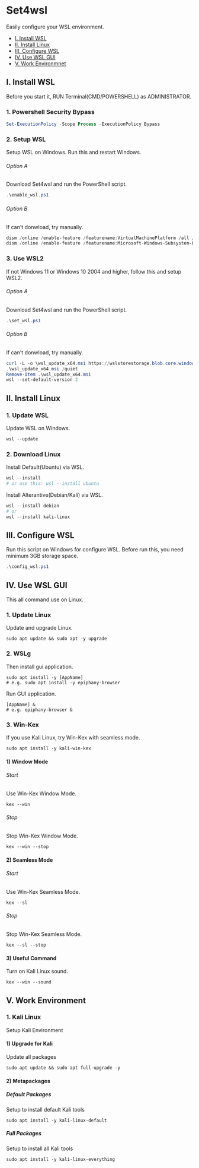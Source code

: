# Set4wsl
Easily configure your WSL environment.

* [I. Install WSL](#i-install-wsl)
* [II. Install Linux](#ii-install-linux)
* [III. Configure WSL](#iii-configure-wsl)
* [IV. Use WSL GUI](#iv-use-wsl-gui)
* [V. Work Environmnet](#v-work-environment)

## I. Install WSL
Before you start it, RUN  Terminal(CMD/POWERSHELL) as ADMINISTRATOR.
### 1. Powershell Security Bypass
```powershell
Set-ExecutionPolicy -Scope Process -ExecutionPolicy Bypass
```
### 2. Setup WSL
Setup WSL on Windows. Run this and restart Windows.
###### Option A
Download Set4wsl and run the PowerShell script.
```powershell
.\enable_wsl.ps1
```
###### Option B
If can't donwload, try manually.
```powershell
dism /online /enable-feature /featurename:VirtualMachinePlatform /all /norestart
dism /online /enable-feature /featurename:Microsoft-Windows-Subsystem-Linux /all
```
### 3. Use WSL2
If not Windows 11 or Windows 10 2004 and higher, follow this and setup WSL2.
###### Option A
Download Set4wsl and run the PowerShell script.
```powershell
.\set_wsl.ps1
```
###### Option B
If can't donwload, try manually.
```powershell
curl -L -o \wsl_update_x64.msi https://wslstorestorage.blob.core.windows.net/wslblob/wsl_update_x64.msi
.\wsl_update_x64.msi /quiet
Remove-Item .\wsl_update_x64.msi
wsl --set-default-version 2
```

## II. Install Linux
### 1. Update WSL
Update WSL on Windows.
```powershell
wsl --update
```
### 2. Download Linux
Install Default(Ubuntu) via WSL.
```powershell
wsl --install
# or use this: wsl --install ubuntu 
```
Install Alterantive(Debian/Kali) via WSL.
```powershell
wsl --install debian
# or
wsl --install kali-linux
```

## III. Configure WSL
Run this script on Windows for configure WSL. Before run this, you need minimum 3GB storage space.
```powershell
.\config_wsl.ps1
```

## IV. Use WSL GUI
This all command use on Linux.
### 1. Update Linux
Update and upgrade Linux.
```shell
sudo apt update && sudo apt -y upgrade
```
### 2. WSLg
Then install gui application.
```shell
sudo apt install -y [AppName]
# e.g. sudo apt install -y epiphany-browser
```
Run GUI application.
```shell
[AppName] &
# e.g. epiphany-browser &
```
### 3. Win-Kex
If you use Kali Linux, try Win-Kex with seamless mode.
```shell
sudo apt install -y kali-win-kex
```
#### 1) Window Mode
###### Start
Use Win-Kex Window Mode.
```shell
kex --win
```
###### Stop
Stop Win-Kex Window Mode.
```shell
kex --win --stop
```
#### 2) Seamless Mode
###### Start
Use Win-Kex Seamless Mode.
```shell
kex --sl
```
###### Stop
Stop Win-Kex Seamless Mode.
```shell
kex --sl --stop
```
#### 3) Useful Command
Turn on Kali Linux sound.
```shell
kex --win --sound
```

## V. Work Environment
### 1. Kali Linux
Setup Kali Environment
#### 1) Upgrade for Kali
Update all packages
```shell
sudo apt update && sudo apt full-upgrade -y
```
#### 2) Metapackages
##### Default Packages
Setup to install default Kali tools
```shell
sudo apt install -y kali-linux-default
```
##### Full Packages
Setup to install all Kali tools
```shell
sudo apt install -y kali-linux-everything
```
